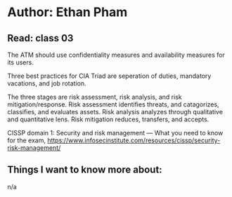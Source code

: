 # Author: Ethan Pham
## Read: class 03

The ATM should use confidentiality measures and availability measures for its users.

Three best practices for CIA Triad are seperation of duties, mandatory vacations, and job rotation.

The three stages are risk assessment, risk analysis, and risk mitigation/response. Risk assessment identifies threats, and catagorizes, classifies, and evaluates assets. Risk analysis analyzes through qualitative and quantitative lens. Risk mitigation reduces, transfers, and  accepts. 


CISSP domain 1: Security and risk management — What you need to know for the exam, https://www.infosecinstitute.com/resources/cissp/security-risk-management/


## Things I want to know more about:
n/a
